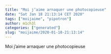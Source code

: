 ```yaml
---
title: "Moi j’aime arnaquer une photocopieuse"
date: "Sat Jan 18 21:13:14 CET 2020"
tags: ["moijaime", "pipotron"]
author: m1ch3l
categories: ["generated"]
slug: "moijaime/2020-01-18-21:13:14"
---
```


Moi j’aime arnaquer une photocopieuse
